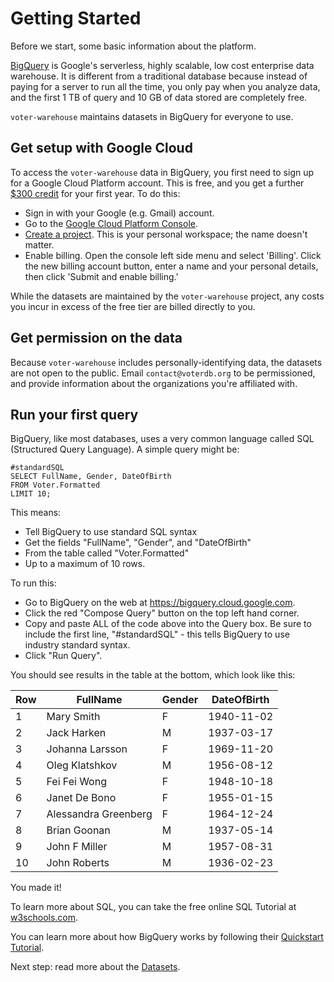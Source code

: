 # Getting Started

Before we start, some basic information about the platform.

[BigQuery](https://cloud.google.com/bigquery/) is Google's serverless, highly scalable, low cost enterprise data warehouse.  It is different from a traditional database because instead of
paying for a server to run all the time, you only pay when you analyze data,
and the first 1 TB of query and 10 GB of data stored are completely free.

`voter-warehouse` maintains datasets in BigQuery for everyone to use.

## Get setup with Google Cloud

To access the `voter-warehouse` data in BigQuery, you first need to sign up for a
Google Cloud Platform account.  This is free, and you get a further [$300 credit](https://cloud.google.com/free/) for your first year.  To do this:

* Sign in with your Google (e.g. Gmail) account.
* Go to the [Google Cloud Platform Console](http://console.cloud.google.com).
* [Create a project](https://console.cloud.google.com/cloud-resource-manager).  This is your personal workspace; the name doesn't matter.
* Enable billing.  Open the console left side menu and select 'Billing'.  Click the
new billing account button, enter a name and your personal details, then click
'Submit and enable billing.'

While the datasets are maintained by the `voter-warehouse` project, any costs
you incur in excess of the free tier are billed directly to you.

## Get permission on the data

Because `voter-warehouse` includes personally-identifying data, the datasets are
not open to the public.  Email `contact@voterdb.org` to be permissioned, and
provide information about the organizations you're affiliated with.

## Run your first query

BigQuery, like most databases, uses a very common language called SQL (Structured
Query Language).  A simple query might be:

```
#standardSQL
SELECT FullName, Gender, DateOfBirth
FROM Voter.Formatted
LIMIT 10;
```

This means:
* Tell BigQuery to use standard SQL syntax
* Get the fields "FullName", "Gender", and "DateOfBirth"
* From the table called "Voter.Formatted"
* Up to a maximum of 10 rows.

To run this:
* Go to BigQuery on the web at https://bigquery.cloud.google.com.
* Click the red "Compose Query" button on the top left hand corner.
* Copy and paste ALL of the code above into the Query box.  Be sure to include the first line, "#standardSQL" - this tells BigQuery to use industry standard syntax.
* Click "Run Query".

You should see results in the table at the bottom, which look like this:

| Row |	FullName |	Gender | DateOfBirth |
|-----|----------|---------|-------------|
| 1	  | Mary Smith | F | 1940-11-02	 |
| 2	  | Jack Harken |	M	| 1937-03-17	 |
| 3   |	Johanna Larsson |	F |	1969-11-20	 |
| 4 |	Oleg Klatshkov |	M | 	1956-08-12	 |
| 5 |	Fei Fei Wong |	F |	1948-10-18	 |
| 6	 | Janet De Bono |	F |	1955-01-15	 |
| 7 |	Alessandra Greenberg |	F	| 1964-12-24	 |
| 8 |	Brian Goonan |	M	| 1937-05-14	 |
| 9 |	John F Miller |	M	| 1957-08-31	 |
| 10 |	John Roberts	| M |	1936-02-23	 |

You made it!

To learn more about SQL, you can take the free online SQL Tutorial at [w3schools.com](https://www.w3schools.com/sql/default.asp).

You can learn more about how BigQuery works by following their [Quickstart
Tutorial](https://cloud.google.com/bigquery/quickstart-web-ui).

Next step: read more about the [Datasets](Datasets.md).
